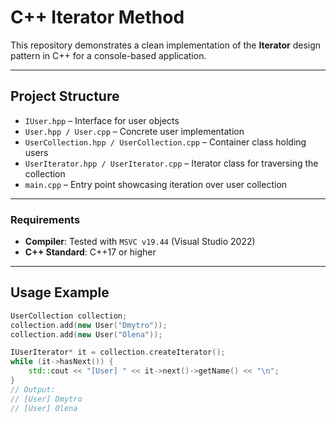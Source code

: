 # C++ Iterator Method

This repository demonstrates a clean implementation of the **Iterator** design pattern in C++ for a console-based application.

---

## Project Structure

- `IUser.hpp` – Interface for user objects  
- `User.hpp / User.cpp` – Concrete user implementation  
- `UserCollection.hpp / UserCollection.cpp` – Container class holding users  
- `UserIterator.hpp / UserIterator.cpp` – Iterator class for traversing the collection  
- `main.cpp` – Entry point showcasing iteration over user collection  

---

### Requirements

- **Compiler**: Tested with `MSVC v19.44` (Visual Studio 2022)  
- **C++ Standard**: C++17 or higher  

---

## Usage Example

```cpp
UserCollection collection;
collection.add(new User("Dmytro"));
collection.add(new User("Olena"));

IUserIterator* it = collection.createIterator();
while (it->hasNext()) {
    std::cout << "[User] " << it->next()->getName() << "\n";
}
// Output:
// [User] Dmytro
// [User] Olena
